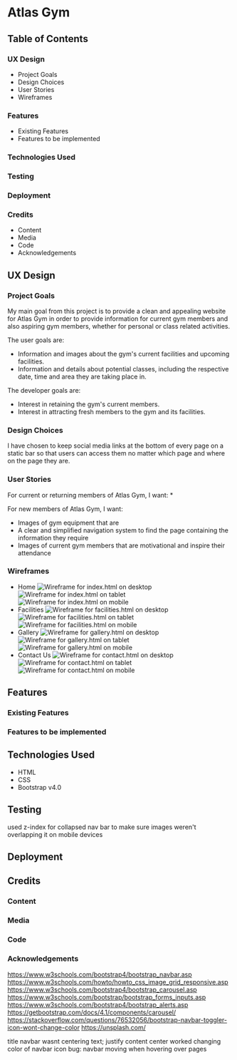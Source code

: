 # Atlas Gym

## Table of Contents

### UX Design
* Project Goals
* Design Choices
* User Stories
* Wireframes

### Features
* Existing Features
* Features to be implemented
### Technologies Used
### Testing
### Deployment
### Credits
* Content
* Media
* Code
* Acknowledgements



## UX Design

### Project Goals
My main goal from this project is to provide a clean and appealing website for Atlas Gym in order to provide information for current gym members and also aspiring gym members, whether for personal or class related activities.

The user goals are:
* Information and images about the gym's current facilities and upcoming facilities.
* Information and details about potential classes, including the respective date, time and area they are taking place in.

The developer goals are:
* Interest in retaining the gym's current members.
* Interest in attracting fresh members to the gym and its facilities.

### Design Choices

I have chosen to keep social media links at the bottom of every page on a static bar so that users can access them no matter which page and where on the page they are.


### User Stories
For current or returning members of Atlas Gym, I want:
* 

For new members of Atlas Gym, I want:
* Images of gym equipment that are 
* A clear and simplified navigation system to find the page containing the information they require
* Images of current gym members that are motivational and inspire their attendance


### Wireframes
* Home 
![Wireframe for index.html on desktop](images/wireframes-home-desktop.drawio.png)
![Wireframe for index.html on tablet](images/wireframes-home-tablet.drawio.png)
![Wireframe for index.html on mobile](images/wireframes-home-mobile.drawio.png)
* Facilities
![Wireframe for facilities.html on desktop](images/wireframes-facilities-desktop.drawio.png)
![Wireframe for facilities.html on tablet](images/wireframes-facilities-tablet.drawio.png)
![Wireframe for facilities.html on mobile](images/wireframes-facilities-mobile.drawio.png)
* Gallery
![Wireframe for gallery.html on desktop](images/wireframes-gallery-desktop.drawio.png)
![Wireframe for gallery.html on tablet](images/wireframes-gallery-tablet.drawio.png)
![Wireframe for gallery.html on mobile](images/wireframes-gallery-mobile.drawio.png)
* Contact Us
![Wireframe for contact.html on desktop](images/wireframes-contact-desktop.drawio.png)
![Wireframe for contact.html on tablet](images/wireframes-contact-tablet.drawio.png)
![Wireframe for contact.html on mobile](images/wireframes-contact-mobile.drawio.png)



## Features

### Existing Features


### Features to be implemented


## Technologies Used
* HTML
* CSS
* Bootstrap v4.0

## Testing
used z-index for collapsed nav bar to make sure images weren't overlapping it on mobile devices

## Deployment

## Credits

### Content
### Media
### Code
### Acknowledgements

https://www.w3schools.com/bootstrap4/bootstrap_navbar.asp
https://www.w3schools.com/howto/howto_css_image_grid_responsive.asp
https://www.w3schools.com/bootstrap4/bootstrap_carousel.asp
https://www.w3schools.com/bootstrap/bootstrap_forms_inputs.asp
https://www.w3schools.com/bootstrap4/bootstrap_alerts.asp
https://getbootstrap.com/docs/4.1/components/carousel/
https://stackoverflow.com/questions/76532056/bootstrap-navbar-toggler-icon-wont-change-color
https://unsplash.com/

title navbar wasnt centering text; justify content center worked
changing color of navbar icon
bug: navbar moving when hovering over pages
